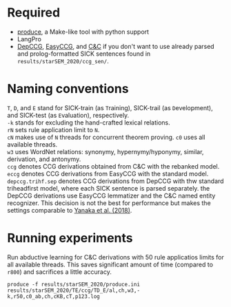 # Required

* [produce](https://github.com/texttheater/produce), a Make-like tool with python support
* LangPro
* [DepCCG](https://github.com/masashi-y/depccg), [EasyCCG](https://github.com/mikelewis0/easyccg), and [C&C](https://github.com/chrzyki/candc)
if you don't want to use already parsed and prolog-formatted SICK sentences found in `results/starSEM_2020/ccg_sen/`.

# Naming conventions

`T`, `D`, and `E` stand for SICK-train (as `T`raining), SICK-trail (as `D`evelopment), and SICK-test (as `E`valuation), respectively.  
`-k` stands for excluding the hand-crafted lexical relations.  
`rN` sets rule application limit to `N`.   
`cN` makes use of `N` threads for concurrent theorem proving. `c0` uses all available threads.  
`w3` uses WordNet relations: synonymy, hypernymy/hyponymy, similar, derivation, and antonymy.  
`ccg` denotes CCG derivations obtained from C&C with the rebanked model.  
`eccg` denotes CCG derivations from EasyCCG with the standard model.
`depccg.trihf.sep` denotes CCG derivations from DepCCG with thw standard triheadfirst model, where each SICK sentence is parsed separately.
the DepCCG derivations use EasyCCG lemmatizer and the C&C named entity recognizer.
This decision is not the best for performance but makes the settings comparable to [Yanaka et al. (2018)](https://www.aclweb.org/anthology/N18-1069/). 


# Running experiments

Run abductive learning for C&C derivations with 50 rule applicatios limits for all available threads.
This saves significant amount of time (compared to `r800`) and sacrifices a little accuracy. 
```
produce -f results/starSEM_2020/produce.ini results/starSEM_2020/TE/ccg/TD_E/al,ch,w3,-k,r50,c0_ab,ch,cKB,cT,p123.log 
```


